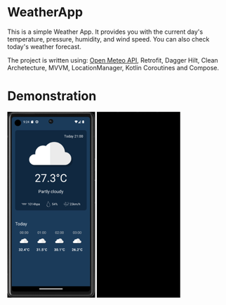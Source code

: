 # WeatherApp
This is a simple Weather App. It provides you with the current day's temperature, pressure, humidity, and wind speed. You can also check today's weather forecast.

The project is written using: [Open Meteo API](open-meteo.com), Retrofit, Dagger Hilt, Clean Archetecture, MVVM, LocationManager, Kotlin Coroutines and Compose. 

# Demonstration

<img src="REAMMEImages/screen1.png" width="200"> <img src="REAMMEImages/WeatherApp.gif" width="190">
